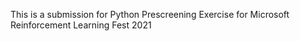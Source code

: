 This is a submission for Python Prescreening Exercise for Microsoft Reinforcement Learning Fest 2021
